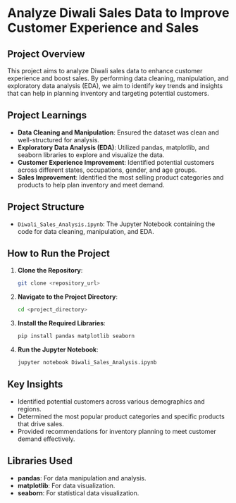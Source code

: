 
# Analyze Diwali Sales Data to Improve Customer Experience and Sales

## Project Overview

This project aims to analyze Diwali sales data to enhance customer experience and boost sales. By performing data cleaning, manipulation, and exploratory data analysis (EDA), we aim to identify key trends and insights that can help in planning inventory and targeting potential customers.

## Project Learnings

- **Data Cleaning and Manipulation**: Ensured the dataset was clean and well-structured for analysis.
- **Exploratory Data Analysis (EDA)**: Utilized pandas, matplotlib, and seaborn libraries to explore and visualize the data.
- **Customer Experience Improvement**: Identified potential customers across different states, occupations, gender, and age groups.
- **Sales Improvement**: Identified the most selling product categories and products to help plan inventory and meet demand.

## Project Structure

- `Diwali_Sales_Analysis.ipynb`: The Jupyter Notebook containing the code for data cleaning, manipulation, and EDA.

## How to Run the Project

1. **Clone the Repository**: 
   ```bash
   git clone <repository_url>
   ```
2. **Navigate to the Project Directory**:
   ```bash
   cd <project_directory>
   ```
3. **Install the Required Libraries**:
   ```bash
   pip install pandas matplotlib seaborn
   ```
4. **Run the Jupyter Notebook**:
   ```bash
   jupyter notebook Diwali_Sales_Analysis.ipynb
   ```

## Key Insights

- Identified potential customers across various demographics and regions.
- Determined the most popular product categories and specific products that drive sales.
- Provided recommendations for inventory planning to meet customer demand effectively.

## Libraries Used

- **pandas**: For data manipulation and analysis.
- **matplotlib**: For data visualization.
- **seaborn**: For statistical data visualization.



